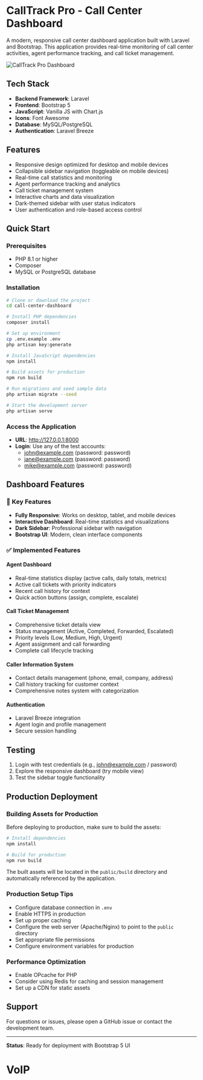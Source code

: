 # CallTrack Pro - Call Center Dashboard

A modern, responsive call center dashboard application built with Laravel and Bootstrap. This application provides real-time monitoring of call center activities, agent performance tracking, and call ticket management.

![CallTrack Pro Dashboard](https://via.placeholder.com/800x400?text=CallTrack+Pro+Dashboard)

## Tech Stack

- **Backend Framework**: Laravel
- **Frontend**: Bootstrap 5
- **JavaScript**: Vanilla JS with Chart.js
- **Icons**: Font Awesome
- **Database**: MySQL/PostgreSQL
- **Authentication**: Laravel Breeze

## Features

- Responsive design optimized for desktop and mobile devices
- Collapsible sidebar navigation (toggleable on mobile devices)
- Real-time call statistics and monitoring
- Agent performance tracking and analytics
- Call ticket management system
- Interactive charts and data visualization
- Dark-themed sidebar with user status indicators
- User authentication and role-based access control

## Quick Start

### Prerequisites
- PHP 8.1 or higher
- Composer
- MySQL or PostgreSQL database

### Installation
```bash
# Clone or download the project
cd call-center-dashboard

# Install PHP dependencies
composer install

# Set up environment
cp .env.example .env
php artisan key:generate

# Install JavaScript dependencies
npm install

# Build assets for production
npm run build

# Run migrations and seed sample data
php artisan migrate --seed

# Start the development server
php artisan serve
```

### Access the Application
- **URL**: http://127.0.0.1:8000
- **Login**: Use any of the test accounts:
  - john@example.com (password: password)
  - jane@example.com (password: password)
  - mike@example.com (password: password)

## Dashboard Features

### 📱 Key Features
- **Fully Responsive**: Works on desktop, tablet, and mobile devices
- **Interactive Dashboard**: Real-time statistics and visualizations
- **Dark Sidebar**: Professional sidebar with navigation
- **Bootstrap UI**: Modern, clean interface components

### ✅ Implemented Features

#### Agent Dashboard
- Real-time statistics display (active calls, daily totals, metrics)
- Active call tickets with priority indicators
- Recent call history for context
- Quick action buttons (assign, complete, escalate)

#### Call Ticket Management
- Comprehensive ticket details view
- Status management (Active, Completed, Forwarded, Escalated)
- Priority levels (Low, Medium, High, Urgent)
- Agent assignment and call forwarding
- Complete call lifecycle tracking

#### Caller Information System
- Contact details management (phone, email, company, address)
- Call history tracking for customer context
- Comprehensive notes system with categorization

#### Authentication
- Laravel Breeze integration
- Agent login and profile management
- Secure session handling

## Testing

1. Login with test credentials (e.g., john@example.com / password)
2. Explore the responsive dashboard (try mobile view)
3. Test the sidebar toggle functionality



## Production Deployment

### Building Assets for Production
Before deploying to production, make sure to build the assets:
```bash
# Install dependencies
npm install

# Build for production
npm run build
```

The built assets will be located in the `public/build` directory and automatically referenced by the application.

### Production Setup Tips
- Configure database connection in `.env`
- Enable HTTPS in production
- Set up proper caching
- Configure the web server (Apache/Nginx) to point to the `public` directory
- Set appropriate file permissions
- Configure environment variables for production

### Performance Optimization
- Enable OPcache for PHP
- Consider using Redis for caching and session management
- Set up a CDN for static assets

## Support

For questions or issues, please open a GitHub issue or contact the development team.

---

**Status**: Ready for deployment with Bootstrap 5 UI
# VoIP

